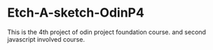 # Etch-A-sketch-OdinP4
This is the 4th project of odin project foundation course. and second javascript involved course.
